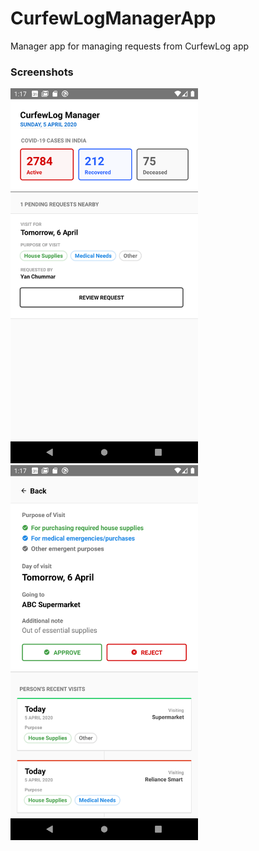 # CurfewLogManagerApp
Manager app for managing requests from CurfewLog app

### Screenshots
<img src="https://github.com/CurfewLog/CurfewLogManagerApp/blob/master/screenshots/s1.png" width="300" height="600" />&nbsp;<img src="https://github.com/CurfewLog/CurfewLogManagerApp/blob/master/screenshots/s2.png" width="300" height="600" />
